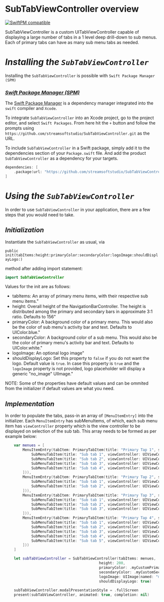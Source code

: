 # SubTabViewController overview

[![SwiftPM compatible](https://img.shields.io/badge/SwiftPM-compatible-4BC51D.svg?style=flat)](https://swift.org/package-manager/)

SubTabViewController is a custom UITabViewController capable of displaying a large number of tabs in a 1 level deep drill-down to sub menus. Each of primary tabs can have as many sub menu tabs as needed.

# _Installing the `SubTabViewController`_
Installing the `SubTabViewController` is possible with `Swift Package Manager (SPM)`
### <u>_Swift Package Manager (SPM)_</u>
The [Swift Package Manager](https://swift.org/package-manager/) is a dependency manager integrated into the `swift` compiler and `Xcode`.

To integrate `SubTabViewController` into an Xcode project, go to the project editor, and select `Swift Packages`. From here hit the `+` button and follow the prompts using  `https://github.com/streamsoftstudio/SubTabViewController.git` as the URL.

To include `SubTabViewController` in a Swift package, simply add it to the dependencies section of your `Package.swift` file. And add the product `SubTabViewController` as a dependency for your targets.

```Swift
dependencies: [
	.package(url: "https://github.com/streamsoftstudio/SubTabViewController.git", .upToNextMinor(from: "1.0.1"))
]
```
# _Using the `SubTabViewController`_
In order to use `SubTabViewController` in your application, there are a few steps that you would need to take.

## **_Initialization_**
Instantiate the `SubTabViewController` as usual, via 

`public init(tabItems:height:primaryColor:secondaryColor:logoImage:shouldDisplayLogo:)`

method after adding import statement:
```Swift
import SubTabViewController
```

Values for the init are as follows:
- tabItems: An array of primary menu items, with their respective sub menu items."
- height: Overall height of the NavigationBarController. The height is distributed among the primary and secondary bars in approximate 3:1 ratio. Defaults to 156"
- primaryColor: A background color of a primary menu. This would also be the color of sub menu's activity bar and text. Defaults to UIColor.blue."
- secondaryColor: A background color of a sub menu. This would also be the color of primary menu's activity bar and text. Defaults to UIColor.white."
- logoImage: An optional logo image"
- shouldDisplayLogo: Set this property to `false` if you do not want the logo. Default value is `true`. In case this property is `true` and the `logoImage` property is not provided, logo placeholder will display a generic "no_image" UIImage."

NOTE: Some of the properties have default values and can be ommited from the initializer if default values are what you need.

## **_Implementation_**
In order to populate the tabs, pass-in an array of `[MenuItemEntry]` into the initializer.
Each `MenuItemEntry` has subMenuItems, of which, each sub menu item has `viewController` property which is the view controller to be displayed on selection of the sub tab.
This array needs to be formed as per example below:

```Swift
	var menues = [
		MenuItemEntry(tabItem: PrimaryTabItem(title: "Primary Tap 1", subMenuItems: [
			SubMenuTabItem(title: "Sub tab 1", viewController: UIViewController()),
			SubMenuTabItem(title: "Sub tab 2", viewController: UIViewController()),
			SubMenuTabItem(title: "Sub tab 3", viewController: UIViewController()),
			SubMenuTabItem(title: "Sub tab 4", viewController: UIViewController())
		])),
		MenuItemEntry(tabItem: PrimaryTabItem(title: "Primary Tap 2", subMenuItems: [
			SubMenuTabItem(title: "Sub tab 1", viewController: UIViewController()),
			SubMenuTabItem(title: "Sub tab 2", viewController: UIViewController()))
		])),
		MenuItemEntry(tabItem: PrimaryTabItem(title: "Primary Tap 3", subMenuItems: [
			SubMenuTabItem(title: "Sub tab 1", viewController: UIViewController()),
			SubMenuTabItem(title: "Sub tab 2", viewController: UIViewController()),
			SubMenuTabItem(title: "Sub tab 3", viewController: UIViewController()))
		])),
		MenuItemEntry(tabItem: PrimaryTabItem(title: "Primary Tap 4", subMenuItems: [
			SubMenuTabItem(title: "Sub tab 1", viewController: UIViewController()),
			SubMenuTabItem(title: "Sub tab 2", viewController: UIViewController()),
			SubMenuTabItem(title: "Sub tab 3", viewController: UIViewController()),
			SubMenuTabItem(title: "Sub tab 4", viewController: UIViewController()),
			SubMenuTabItem(title: "Sub tab 5", viewController: UIViewController())
		]))
	]
```

```Swift
	let subTabViewController = SubTabViewController(tabItems: menues,
										   height: 200,
										   primaryColor: .myCustomPrimaryColor,
										   secondaryColor: .myCustomSecondaryColor,
										   logoImage: UIImage(named: "myLogoImage"),
										   shouldDisplayLogo: true)
	
	subTabViewController.modalPresentationStyle = .fullScreen
	present(subTabViewController, animated: true, completion: nil)
```
